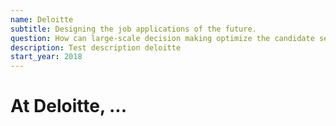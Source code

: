 ```yaml
---
name: Deloitte
subtitle: Designing the job applications of the future.
question: How can large-scale decision making optimize the candidate selection process?
description: Test description deloitte
start_year: 2018
---
```


<h1>At Deloitte, ...</h1>